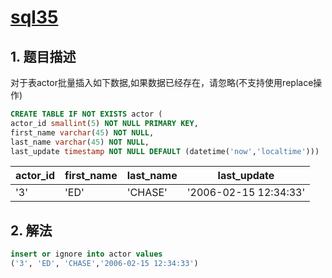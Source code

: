 # [sql35](https://www.nowcoder.com/practice/153c8a8e7805400ba8e384e03acc6b3e?tpId=82&tags=&title=&diffculty=0&judgeStatus=0&rp=1)

## 1. 题目描述

对于表actor批量插入如下数据,如果数据已经存在，请忽略(不支持使用replace操作)

```sql
CREATE TABLE IF NOT EXISTS actor (
actor_id smallint(5) NOT NULL PRIMARY KEY,
first_name varchar(45) NOT NULL,
last_name varchar(45) NOT NULL,
last_update timestamp NOT NULL DEFAULT (datetime('now','localtime')))
```

actor_id|	first_name|	last_name|	last_update
---|---|---|---
'3'|	'ED'|	'CHASE'|	'2006-02-15 12:34:33'

## 2. 解法

```sql
insert or ignore into actor values
('3', 'ED', 'CHASE','2006-02-15 12:34:33')
```